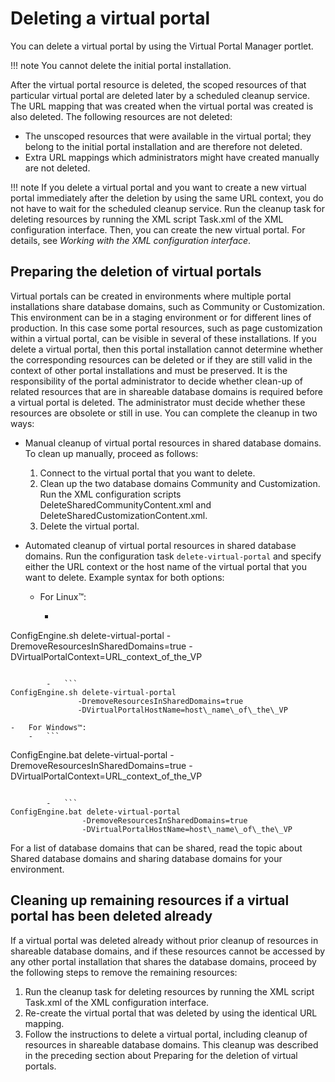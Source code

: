 # Deleting a virtual portal

You can delete a virtual portal by using the Virtual Portal Manager portlet.

!!! note
    You cannot delete the initial portal installation.

After the virtual portal resource is deleted, the scoped resources of that particular virtual portal are deleted later by a scheduled cleanup service. The URL mapping that was created when the virtual portal was created is also deleted. The following resources are not deleted:

-   The unscoped resources that were available in the virtual portal; they belong to the initial portal installation and are therefore not deleted.
-   Extra URL mappings which administrators might have created manually are not deleted.

!!! note
    If you delete a virtual portal and you want to create a new virtual portal immediately after the deletion by using the same URL context, you do not have to wait for the scheduled cleanup service. Run the cleanup task for deleting resources by running the XML script Task.xml of the XML configuration interface. Then, you can create the new virtual portal. For details, see *Working with the XML configuration interface*.

## Preparing the deletion of virtual portals

Virtual portals can be created in environments where multiple portal installations share database domains, such as Community or Customization. This environment can be in a staging environment or for different lines of production. In this case some portal resources, such as page customization within a virtual portal, can be visible in several of these installations. If you delete a virtual portal, then this portal installation cannot determine whether the corresponding resources can be deleted or if they are still valid in the context of other portal installations and must be preserved. It is the responsibility of the portal administrator to decide whether clean-up of related resources that are in shareable database domains is required before a virtual portal is deleted. The administrator must decide whether these resources are obsolete or still in use. You can complete the cleanup in two ways:

-   Manual cleanup of virtual portal resources in shared database domains. To clean up manually, proceed as follows:
    1.  Connect to the virtual portal that you want to delete.
    2.  Clean up the two database domains Community and Customization. Run the XML configuration scripts DeleteSharedCommunityContent.xml and DeleteSharedCustomizationContent.xml.
    3.  Delete the virtual portal.

-   Automated cleanup of virtual portal resources in shared database domains. Run the configuration task `delete-virtual-portal` and specify either the URL context or the host name of the virtual portal that you want to delete. Example syntax for both options:

    -   For Linux™:
        -   ```
ConfigEngine.sh delete-virtual-portal 
                -DremoveResourcesInSharedDomains=true 
                -DVirtualPortalContext=URL_context_of_the_VP

```

        -   ```
ConfigEngine.sh delete-virtual-portal 
               -DremoveResourcesInSharedDomains=true
               -DVirtualPortalHostName=host\_name\_of\_the\_VP
```

    -   For Windows™:
        -   ```
ConfigEngine.bat delete-virtual-portal 
                 -DremoveResourcesInSharedDomains=true 
                 -DVirtualPortalContext=URL\_context\_of\_the\_VP

```

        -   ```
ConfigEngine.bat delete-virtual-portal 
                -DremoveResourcesInSharedDomains=true
                -DVirtualPortalHostName=host\_name\_of\_the\_VP
```


For a list of database domains that can be shared, read the topic about Shared database domains and sharing database domains for your environment.

## Cleaning up remaining resources if a virtual portal has been deleted already

If a virtual portal was deleted already without prior cleanup of resources in shareable database domains, and if these resources cannot be accessed by any other portal installation that shares the database domains, proceed by the following steps to remove the remaining resources:

1.  Run the cleanup task for deleting resources by running the XML script Task.xml of the XML configuration interface.
2.  Re-create the virtual portal that was deleted by using the identical URL mapping.
3.  Follow the instructions to delete a virtual portal, including cleanup of resources in shareable database domains. This cleanup was described in the preceding section about Preparing for the deletion of virtual portals.


